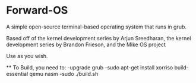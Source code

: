 # Forward-OS
A simple open-source terminal-based operating system that runs in grub.

Based off of the kernel development series by Arjun Sreedharan, the kernel development series by Brandon Frieson, and the Mike OS project 

Use as you wish.

** To Build, you need to:
	-upgrade grub
	-sudo apt-get install xorriso build-essential qemu nasm
	-sudo ./build.sh
